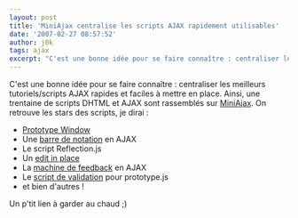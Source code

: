 ```yaml
---
layout: post
title: 'MiniAjax centralise les scripts AJAX rapidement utilisables'
date: '2007-02-27 08:57:52'
author: j0k
tags: ajax
excerpt: "C'est une bonne idée pour se faire connaître : centraliser les meilleurs tutoriels/scripts AJAX rapides et faciles à mettre en place.     \nAinsi, une trentaine de scripts DHTML et AJAX sont rassemblés sur [MiniAjax](http://www.miniajax.com/)."
---
```


C'est une bonne idée pour se faire connaître : centraliser les meilleurs tutoriels/scripts AJAX rapides et faciles à mettre en place.
Ainsi, une trentaine de scripts DHTML et AJAX sont rassemblés sur [MiniAjax](http://www.miniajax.com/).
On retrouve les stars des scripts, je dirai :

 * [Prototype Window](http://www.j0k3r.net/news-une-classe-pour-gerer-les-fenetres-avec-prototype-js-1340.html)
 * Une [barre de notation](http://www.j0k3r.net/news-systeme-de-vote-par-etoiles-en-css-1019.html) en AJAX
 * Le script Reflection.js
 * Un [edit in place](http://www.j0k3r.net/ajax-edition-a-la-volee-en-ajax-edit-in-place-5.html)
 * La [machine de feedback](http://www.j0k3r.net/news-un-widget-de-feedback-en-ajax-1343.html) en AJAX
 * Le [script de validation](http://www.j0k3r.net/news-valider-un-formulaire-avec-prototype-js-1286.html) pour prototype.js
 * et bien d'autres !

Un p'tit lien à garder au chaud ;)
